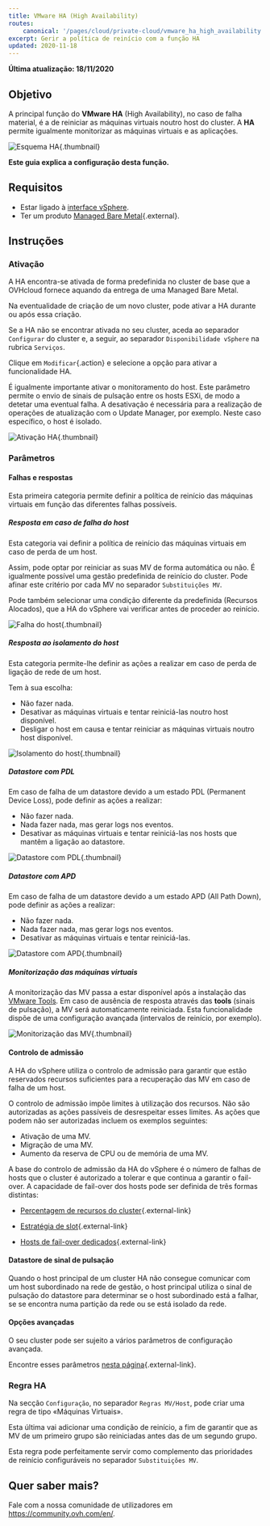 ```yaml
---
title: VMware HA (High Availability)
routes:
    canonical: '/pages/cloud/private-cloud/vmware_ha_high_availability'
excerpt: Gerir a política de reinício com a função HA
updated: 2020-11-18
---
```


**Última atualização: 18/11/2020**

## Objetivo

A principal função do **VMware HA** (High Availability), no caso de falha material, é a de reiniciar as máquinas virtuais noutro host do cluster. A **HA** permite igualmente monitorizar as máquinas virtuais e as aplicações.

![Esquema HA](images/HA3.png){.thumbnail}

**Este guia explica a configuração desta função.**

## Requisitos

- Estar ligado à [interface vSphere](/pages/cloud/managed-bare-metal/vsphere-interface).
- Ter um produto [Managed Bare Metal](https://www.ovhcloud.com/pt/managed-bare-metal/){.external}.

## Instruções

### Ativação

A HA encontra-se ativada de forma predefinida no cluster de base que a OVHcloud fornece aquando da entrega de uma Managed Bare Metal.

Na eventualidade de criação de um novo cluster, pode ativar a HA durante ou após essa criação.

Se a HA não se encontrar ativada no seu cluster, aceda ao separador `Configurar` do cluster e, a seguir, ao separador `Disponibilidade vSphere` na rubrica `Serviços`.

Clique em `Modificar`{.action} e selecione a opção para ativar a funcionalidade HA.

É igualmente importante ativar o monitoramento do host. Este parâmetro permite o envio de sinais de pulsação entre os hosts ESXi, de modo a detetar uma eventual falha.
A desativação é necessária para a realização de operações de atualização com o Update Manager, por exemplo. Neste caso específico, o host é isolado.

![Ativação HA](images/HA.png){.thumbnail}


### Parâmetros

#### Falhas e respostas

Esta primeira categoria permite definir a política de reinício das máquinas virtuais em função das diferentes falhas possíveis.

##### Resposta em caso de falha do host

Esta categoria vai definir a política de reinício das máquinas virtuais em caso de perda de um host.

Assim, pode optar por reiniciar as suas MV de forma automática ou não.
É igualmente possível uma gestão predefinida de reinício do cluster. Pode afinar este critério por cada MV no separador `Substituições MV`.

Pode também selecionar uma condição diferente da predefinida (Recursos Alocados), que a HA do vSphere vai verificar antes de proceder ao reinício.

![Falha do host](images/HAparam1.PNG){.thumbnail}

##### Resposta ao isolamento do host

Esta categoria permite-lhe definir as ações a realizar em caso de perda de ligação de rede de um host.

Tem à sua escolha: 

- Não fazer nada.
- Desativar as máquinas virtuais e tentar reiniciá-las noutro host disponível.
- Desligar o host em causa e tentar reiniciar as máquinas virtuais noutro host disponível.

![Isolamento do host](images/HAparam2.PNG){.thumbnail}

##### Datastore com PDL

Em caso de falha de um datastore devido a um estado PDL (Permanent Device Loss), pode definir as ações a realizar:

- Não fazer nada.
- Nada fazer nada, mas gerar logs nos eventos.
- Desativar as máquinas virtuais e tentar reiniciá-las nos hosts que mantêm a ligação ao datastore.

![Datastore com PDL](images/HAparam3.PNG){.thumbnail}

##### Datastore com APD

Em caso de falha de um datastore devido a um estado APD (All Path Down), pode definir as ações a realizar:

- Não fazer nada.
- Nada fazer nada, mas gerar logs nos eventos.
- Desativar as máquinas virtuais e tentar reiniciá-las.

![Datastore com APD](images/HAparam4.PNG){.thumbnail}

##### Monitorização das máquinas virtuais

A monitorização das MV passa a estar disponível após a instalação das [VMware Tools](/pages/cloud/managed-bare-metal/vmware_tools_install).
Em caso de ausência de resposta através das **tools** (sinais de pulsação), a MV será automaticamente reiniciada. Esta funcionalidade dispõe de uma configuração avançada (intervalos de reinício, por exemplo).

![Monitorização das MV](images/HAparam5.PNG){.thumbnail}

#### Controlo de admissão

A HA do vSphere utiliza o controlo de admissão para garantir que estão reservados recursos suficientes para a recuperação das MV em caso de falha de um host.

O controlo de admissão impõe limites à utilização dos recursos. Não são autorizadas as ações passíveis de desrespeitar esses limites. As ações que podem não ser autorizadas incluem os exemplos seguintes:

- Ativação de uma MV.
- Migração de uma MV.
- Aumento da reserva de CPU ou de memória de uma MV.

A base do controlo de admissão da HA do vSphere é o número de falhas de hosts que o cluster é autorizado a tolerar e que continua a garantir o fail-over. A capacidade de fail-over dos hosts pode ser definida de três formas distintas:

- [Percentagem de recursos do cluster](https://docs.vmware.com/en/VMware-vSphere/6.5/com.vmware.vsphere.avail.doc/GUID-FAFEFEFF-56F7-4CDF-A682-FC3C62A29A95.html){.external-link}

- [Estratégia de slot](https://docs.vmware.com/en/VMware-vSphere/6.5/com.vmware.vsphere.avail.doc/GUID-85D9737E-769C-40B6-AB73-F58DA1A451F0.html){.external-link}

- [Hosts de fail-over dedicados](https://docs.vmware.com/en/VMware-vSphere/6.5/com.vmware.vsphere.avail.doc/GUID-C4F5F9EE-4235-4151-BEBE-FCB2A752407B.html){.external-link}

#### Datastore de sinal de pulsação

Quando o host principal de um cluster HA não consegue comunicar com um host subordinado na rede de gestão, o host principal utiliza o sinal de pulsação do datastore para determinar se o host subordinado está a falhar, se se encontra numa partição da rede ou se está isolado da rede.

#### Opções avançadas

O seu cluster pode ser sujeito a vários parâmetros de configuração avançada.

Encontre esses parâmetros [nesta página](https://docs.vmware.com/en/VMware-vSphere/6.5/com.vmware.vsphere.avail.doc/GUID-E0161CB5-BD3F-425F-A7E0-BF83B005FECA.html){.external-link}.

### Regra HA

Na secção `Configuração`, no separador `Regras MV/Host`, pode criar uma regra de tipo «Máquinas Virtuais».

Esta última vai adicionar uma condição de reinício, a fim de garantir que as MV de um primeiro grupo são reiniciadas antes das de um segundo grupo.

Esta regra pode perfeitamente servir como complemento das prioridades de reinício configuráveis no separador `Substituições MV`.

## Quer saber mais?

Fale com a nossa comunidade de utilizadores em https://community.ovh.com/en/.
